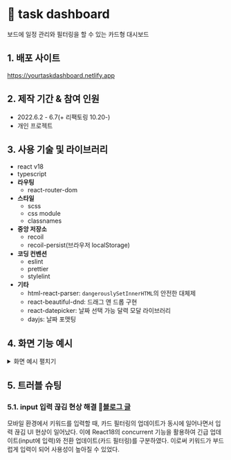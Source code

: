 # :pushpin: task dashboard
보드에 일정 관리와 필터링을 할 수 있는 카드형 대시보드

## 1. 배포 사이트 
https://yourtaskdashboard.netlify.app

## 2. 제작 기간 & 참여 인원
- 2022.6.2 - 6.7(+ 리팩토링 10.20-)
- 개인 프로젝트

## 3. 사용 기술 및 라이브러리
- react v18
- typescript
- **라우팅**
  - react-router-dom
- **스타일**
  - scss
  - css module
  - classnames
- **중앙 저장소**
  - recoil
  - recoil-persist(브라우저 localStorage)
- **코딩 컨벤션**
  - eslint
  - prettier
  - stylelint
- **기타**
  - html-react-parser: `dangerouslySetInnerHTML`의 안전한 대체제
  - react-beautiful-dnd: 드래그 앤 드롭 구현
  - react-datepicker: 날짜 선택 가능 달력 모달 라이브러리
  - dayjs: 날짜 포맷팅

## 4. 화면 기능 예시
<details>
<summary>화면 예시 펼치기</summary>
<div markdown="2">

**확대를 위해 화면 일부만 찍어서 영상에서는 테스크 및 확인 모달이 한 쪽으로 치우쳐 보입니다.**

### 4.1. 보드 생성

보드 추가 네모 버튼 클릭 -> 추가 모달 -> 보드 이름 입력 -> 새 보드 생성

![ezgif com-gif-maker (32)](https://user-images.githubusercontent.com/67466789/206710785-ffc84f3b-f6f6-44b2-9bb7-6f82f3f08209.gif)

- 5개 이상의 보드 생성 시 `가로 스크롤`이 생깁니다. 


### 4.2. 보드 수정

보드 햄버거 아이콘 클릭 -> 보드 수정 클릭 -> 수정 모달 -> 보드 이름 수정 ->  보드 수정 


### 4.3. 보드 삭제

보드 햄버거 아이콘 클릭 -> 보드 삭제 클릭 -> 보드 삭제

![ezgif com-gif-maker (27)](https://user-images.githubusercontent.com/67466789/206704993-f816c8f0-a618-4030-8222-a82970e0f062.gif)


### 4.4. 테스크 생성

플러스 버튼 클릭 -> 제목, 태그, 내용, 날짜, 사진 선택 후 Create Task 클릭 -> 카드 생성

![ezgif com-gif-maker (29)](https://user-images.githubusercontent.com/67466789/206707611-5bd32950-8dd1-4b8b-b86e-ca0a8910a16a.gif)

- 중복 카테고리 작성 시 중복된 카테고리 항목이 `미적용` 됩니다.

- 카테고리 추가 버튼을 누르면 input 창이 나타나며, 추가한 카테고리를 클릭하면 `삭제`가 됩니다. 

- 제목이나 카테고리는 필수로 작성해야 하므로 미작성 시 테스크가 추가가 되지 않으며, `오류 메세지`를 띄워줍니다. 

- 테스크가 보드 크기를 넘을 시 `스크롤`이 생깁니다. 


### 4.5. 테스크 Drag & Drop
> 사용자가 카드의 우선 순위와 카드의 진행 상황을 직관적으로 변경할 수 있도록 드래그 앤 드롭 기능을 구현하였습니다. 

같은 보드 내 카드 위치 이동 & 다른 보드로의 카드 이동

![ezgif com-gif-maker (33)](https://user-images.githubusercontent.com/67466789/206711882-6f1c7b40-013a-4cb4-a63c-4fb5e0f16b0e.gif)

- 같은 보드 내에서의 테스크 끼리 Drag & Drop을 통해 `중요도에 따라 순서`를 바꿀 수 있습니다. 

- Drag & Drop을 통해 다른 보드로의 이동이 가능하여 `테스크 process 상태`를 바꿔줄 수 있습니다. 


### 4.6. 테스크 수정

연필 아이콘 클릭 -> 수정 버튼 클릭 -> 제목, 태그, 내용, 날짜, 사진 수정 후 Edit Task 클릭 -> 카드 수정

![ezgif com-gif-maker (30)](https://user-images.githubusercontent.com/67466789/206709827-c30bd913-e85a-4366-93e9-4de6e569ff7e.gif)


### 4.7. 테스크 삭제

연필 아이콘 클릭 -> 삭제 버튼 클릭 -> 모달 확인 버튼 클릭 -> 카드 삭제

![ezgif com-gif-maker (31)](https://user-images.githubusercontent.com/67466789/206710133-492ab880-cd74-4eaf-8133-ce3c97a7e8aa.gif)


### 4.8. 테스크 카드 필터링
> 사용자가 일정을 관리하면서 여러 테스크 카드에서 `원하는 키워드 또는 문장`이 포함된 카드만 보고 싶어할 것이라 생각하였습니다. 또한 제목나 카테고리 또는 내용에 `한정한 세부적인 필터링`을 할 수 있도록 하는 것이 테스크를 `유연하게 관리`하는 데 좋을 것이라고 판단하였습니다. 따라서 필터링 종류를 선택하고, 글자를 인풋에 입력하면 즉각적으로 키워드가 포함된 카드들만 보드에 띄워주도록 하였습니다. 

**제목, 카테고리, 내용 필터링**: 검색 필터링 드롭다운 제목, 카테고리, 내용 클릭 후 단어 또는 문장 입력 

![ezgif com-gif-maker (35)](https://user-images.githubusercontent.com/67466789/206713475-6dca59cc-2d7e-4261-8a04-a75fba6c5d06.gif)

**전체 필터링**: 검색 필터링 클릭 x -> 단어 또는 문장 입력

![ezgif com-gif-maker (36)](https://user-images.githubusercontent.com/67466789/206714093-448379ec-9b7a-462a-afa6-9bcf7560069d.gif)

- 검색어를 입력하면 키워드가 있는 테스크 카드만 필터링되어 보여집니다.

- 키워드는 `노란색으로 하이라이트` 되어 보여집니다. 

- input 창의 x 버튼을 누르면 input 내의 키워드 값이 지워지며, 필터링이 초기화 됩니다.

***
- 필터링 하이라이트 로직 :round_pushpin: [코드 보기](https://github.com/han-byul-yang/Task_Management/blob/36affca96f38c1b631d891b63948ec1f64e56d22/src/utils/highlightWords.tsx#L3)
***

### 4.9. 모바일 화면
> 스크롤을 이용해서 다른 보드를 쉽게 확인할 수 있는 데스크톱 화면과는 달리, 화면이 작은 모바일 화면에서는 그러기가 쉽지 않다고 생각했습니다. 또한 보드에서 보드로의 자유로운 드래그 앤 드롭이 힘들 것이라고 판단하였습니다. 따라서 모바일 반응형 화면에서는 `보드마다 다른 route 를 적용`하여, 네비게이션으로 보드 사이를 쉽게 이동하고 확인할 수 있도록 하였습니다. 

#### 4.9.1. 보드 생성

프로젝트 메뉴 클릭 -> 보드 추가 클릭 -> 보드 이름 입력 -> 새 보드 생성

![ezgif com-gif-maker (41)](https://user-images.githubusercontent.com/67466789/206856184-079ab5bf-e3cc-4f86-ad39-6071e2f0efa4.gif)

- 4개 이상의 보드 생성 시 스크롤이 생깁니다. 

#### 4.9.2. 보드 수정

프로젝트 메뉴 클릭 -> 보드 수정 클릭 -> 보드 이름 수정 -> 보드 수정 

![ezgif com-gif-maker (42)](https://user-images.githubusercontent.com/67466789/206856237-ee6b55bc-c28b-4cb0-b721-695f30ab10bb.gif)

#### 4.9.3. 보드 삭제

프로젝트 메뉴 클릭 -> 보드 삭제 클릭 -> 보드 삭제

![ezgif com-gif-maker (43)](https://user-images.githubusercontent.com/67466789/206856285-f8f1ca99-5e4b-4e79-8138-90cdb0bd8e80.gif)


#### 4.9.4. 테스크 생성

프로젝트 메뉴 클릭 -> 제목, 태그, 내용, 날짜, 사진 선택 후 Create Task 클릭 -> 카드 생성

![ezgif com-gif-maker (46)](https://user-images.githubusercontent.com/67466789/206857135-339d86ff-5b0e-493c-b090-73023bf422db.gif)


#### 4.9.5. 테스크 Drag & Drop

![ezgif com-gif-maker (39)](https://user-images.githubusercontent.com/67466789/206856004-127c0802-220a-4010-a269-98bc585d0fc8.gif)

- 드래그를 통해 같은 보드 내 카드 위치 이동이 가능합니다. 

#### 4.9.6. 테스크 수정

연필 아이콘 클릭 -> 수정 버튼 클릭-> 제목, 태그, 내용, 날짜, 사진 수정 후 Edit Task 클릭 -> 카드 수정

![ezgif com-gif-maker (37)](https://user-images.githubusercontent.com/67466789/206855848-24aa350f-2790-4f3e-be28-d7d92727c797.gif)

#### 4.9.7. 테스크 삭제

연필 아이콘 클릭 -> 삭제 버튼 클릭 -> 모달 확인 버튼 클릭 -> 카드 삭제

![ezgif com-gif-maker (38)](https://user-images.githubusercontent.com/67466789/206855894-686eefdf-4d02-41e4-a412-1aa3cbf32d66.gif)

#### 4.9.8. 테스크 보드 이동

연필 아이콘 클릭 -> 카드 이동 버튼 클릭 -> 보드 선택 -> 선택한 보드로 카드 이동

![ezgif com-gif-maker (40)](https://user-images.githubusercontent.com/67466789/206856107-0318a809-eb56-4b71-87f1-156b8f6eadce.gif)

#### 4.9.9. 테스크 카드 필터링

**제목, 카테고리, 내용 필터링**

![ezgif com-gif-maker (45)](https://user-images.githubusercontent.com/67466789/206857041-917ac4f9-a895-4e62-9e95-0a9c35bdf52c.gif)


**전체 필터링**

![ezgif com-gif-maker (44)](https://user-images.githubusercontent.com/67466789/206857005-8a08edbb-25d7-4d56-bf95-aac3b42597ad.gif)

</div>
</details>

## 5. 트러블 슈팅
### 5.1. input 입력 끊김 현상 해결 :bookmark_tabs:[블로그 글](https://velog.io/@han-byul-yang/world-map-note-%EA%B0%9C%EC%9D%B8-%ED%94%84%EB%A1%9C%EC%A0%9D%ED%8A%B81)
 모바일 환경에서 키워드를 입력할 때, 카드 필터링의 업데이트가 동시에 일어나면서 입력 끊김 UI 현상이 일어났다. 이에 React18의 concurrent 기능을 활용하여 긴급 업데이트(input에 입력)와 전환 업데이트(카드 필터링)를 구분하였다. 이로써 키워드가 부드럽게 입력이 되어 사용성이 높아질 수 있었다.
